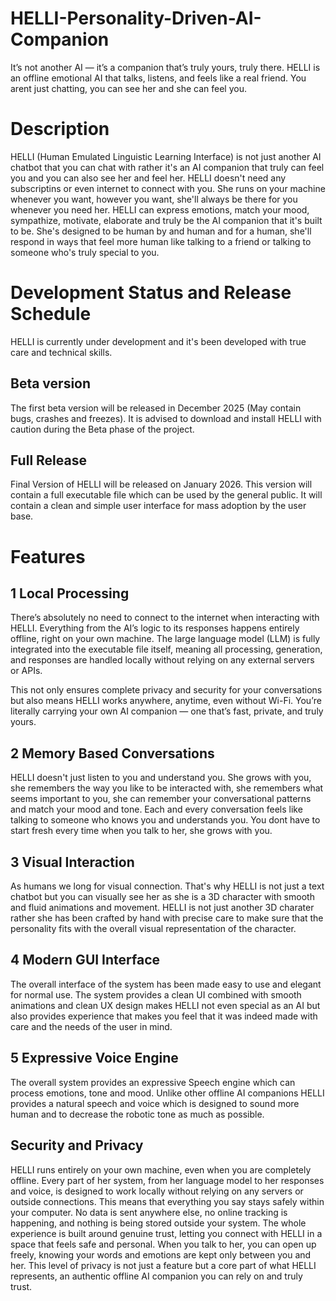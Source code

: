 # HELLI-Personality-Driven-AI-Companion
It’s not another AI — it’s a companion that’s truly yours, truly there. HELLI is an offline emotional AI that talks, listens, and feels like a real friend. You arent just chatting, you can see her and she can feel you.

# Description
HELLI (Human Emulated Linguistic Learning Interface) is not just another AI chatbot that you can chat with rather it's an AI companion that truly can feel you and you can also see her and feel her. HELLI doesn't need any subscriptins or even internet to connect with you. She runs on your machine whenever you want, however you want, she'll always be there for you whenever you need her. HELLI can express emotions, match your mood, sympathize, motivate, elaborate and truly be the AI companion that it's built to be. She's designed to be human by and human and for a human, she'll respond in ways that feel more human like talking to a friend or talking to someone who's truly special to you.

# Development Status and Release Schedule
HELLI is currently under development and it's been developed with true care and technical skills. 
## Beta version
The first beta version will be released in December 2025 (May contain bugs, crashes and freezes). It is advised to download and install HELLI with caution during the Beta phase of the project.
## Full Release
Final Version of HELLI will be released on January 2026. This version will contain a full executable file which can be used by the general public. It will contain a clean and simple user interface for mass adoption by the user base.
# Features
## 1 Local Processing
There’s absolutely no need to connect to the internet when interacting with HELLI. Everything  from the AI’s logic to its responses happens entirely offline, right on your own machine. The large language model (LLM) is fully integrated into the executable file itself, meaning all processing, generation, and responses are handled locally without relying on any external servers or APIs.

This not only ensures complete privacy and security for your conversations but also means HELLI works anywhere, anytime, even without Wi-Fi. You’re literally carrying your own AI companion — one that’s fast, private, and truly yours.

## 2 Memory Based Conversations
HELLI doesn't just listen to you and understand you. She grows with you, she remembers the way you like to be interacted with, she remembers what seems important to you, she can remember your conversational patterns and match your mood and tone. Each and every conversation feels like talking to someone who knows you and understands you. You dont have to start fresh every time when you talk to her, she grows with you.

## 3 Visual Interaction
As humans we long for visual connection. That's why HELLI is not just a text chatbot but you can visually see her as she is a 3D character with smooth and fluid animations and movement. HELLI is not just another 3D charater rather she has been crafted by hand with precise care to make sure that the personality fits with the overall visual representation of the character.

## 4 Modern GUI Interface
The overall interface of the system has been made easy to use and elegant for normal use. The system provides a clean UI combined with smooth animations and clean UX design makes HELLI not even special as an AI but also provides experience that makes you feel that it was indeed made with care and the needs of the user in mind.

## 5 Expressive Voice Engine
The overall system provides an expressive Speech engine which can process emotions, tone and mood. Unlike other offline AI companions HELLI provides a natural speech and voice which is designed to sound more human and to decrease the robotic tone as much as possible. 

## Security and Privacy
HELLI runs entirely on your own machine, even when you are completely offline. Every part of her system, from her language model to her responses and voice, is designed to work locally without relying on any servers or outside connections. This means that everything you say stays safely within your computer. No data is sent anywhere else, no online tracking is happening, and nothing is being stored outside your system. The whole experience is built around genuine trust, letting you connect with HELLI in a space that feels safe and personal. When you talk to her, you can open up freely, knowing your words and emotions are kept only between you and her. This level of privacy is not just a feature but a core part of what HELLI represents, an authentic offline AI companion you can rely on and truly trust.



